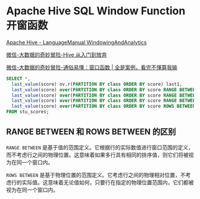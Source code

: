 # Apache Hive SQL Window Function 开窗函数



[Apache Hive - LanguageManual WindowingAndAnalytics](https://cwiki.apache.org/confluence/display/Hive/LanguageManual+WindowingAndAnalytics)

[微信-大数据的奇妙冒险-Hive 从入门到放弃](https://mp.weixin.qq.com/mp/appmsgalbum?__biz=MzU0MTcxNjM5OQ==&action=getalbum&album_id=2303851490576367625&scene=173&from_msgid=2247484032&from_itemidx=1&count=3&nolastread=1#wechat_redirect)

[微信-大数据的奇妙冒险-通俗易懂：窗口函数 | 全是案例，看完不懂算我输](https://mp.weixin.qq.com/s/6k39z-620xXE6Bxm4utNDQ)

```sql
SELECT *,
  last_value(score) ov.r(PARTITION BY class ORDER BY score) last1,
  last_value(score) over(PARTITION BY class ORDER BY score RANGE BETWEEN UNBOUNDED PRECEDING AND CURRENT row) last2,
  last_value(score) over(PARTITION BY class ORDER BY score RANGE BETWEEN UNBOUNDED PRECEDING AND UNBOUNDED FOLLOWING) last3,
  last_value(score) over(PARTITION BY class ORDER BY score RANGE BETWEEN 3 PRECEDING AND 3 FOLLOWING) last4,
  last_value(score) over(PARTITION BY class ORDER BY score ROWS BETWEEN 1 PRECEDING AND 1 FOLLOWING) last5
FROM stu_scores;
```


## RANGE BETWEEN 和 ROWS BETWEEN 的区别

`RANGE BETWEEN` 是基于值的范围定义。它根据行的实际数值进行窗口范围的定义，而不考虑行之间的物理位置。这意味着如果多行具有相同的排序值，则它们将被视为在同一个窗口内。

`ROWS BETWEEN` 是基于物理位置的范围定义。它考虑行之间的物理相对位置，不考虑行的实际值。这意味着无论值如何，只要行在指定的物理位置范围内，它们都被视为在同一个窗口内。